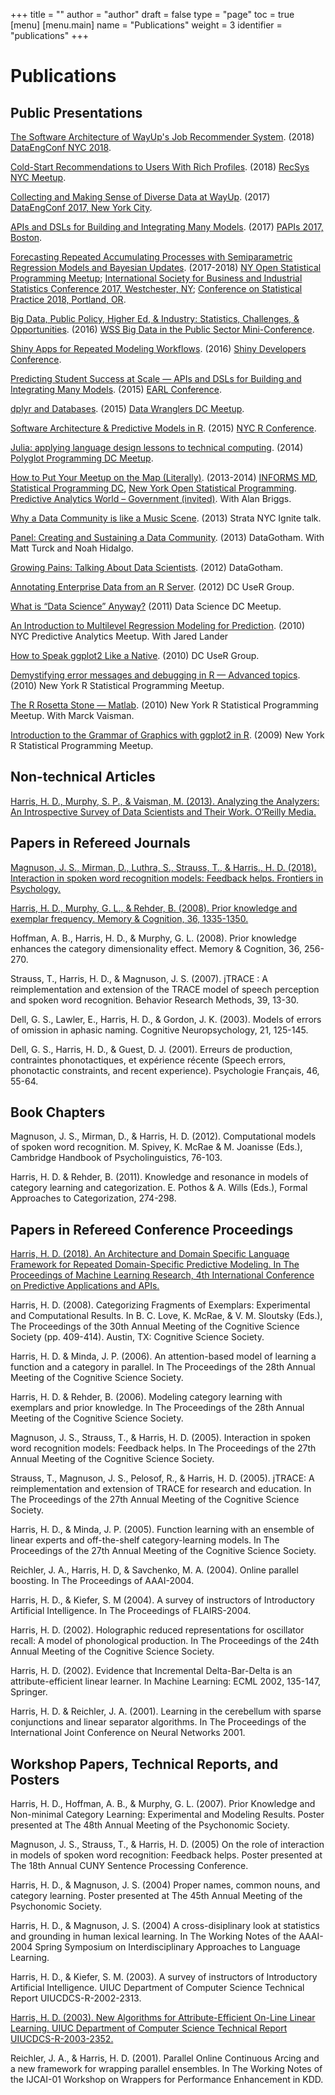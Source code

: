 +++
title = ""
author = "author"
draft = false
type = "page"
toc = true
[menu]
     [menu.main]
        name = "Publications"
        weight = 3
        identifier = "publications"
+++

# Publications

## Public Presentations

[The Software Architecture of WayUp's Job Recommender System](https://docs.google.com/presentation/d/1AOlQj1IiBj0CUjk2750IJIDZhCFcB3LI9EYSZFlLmLo/edit?usp=sharing). (2018) [DataEngConf NYC 2018](https://www.dataengconf.com/speaker/the-software-architecture-of-wayups-job-recommender-system?hsLang=en-us).

[Cold-Start Recommendations to Users With Rich Profiles](https://www.slideshare.net/HarlanHarris/coldstart-recommendations-to-users-with-rich-profiles). (2018) [RecSys NYC Meetup](https://www.meetup.com/RecSys-New-York-City/events/250178750/).

[Collecting and Making Sense of Diverse Data at WayUp](https://www.slideshare.net/HarlanHarris/collecting-and-making-sense-of-diverse-data-at-wayup/1). (2017) [DataEngConf 2017, New York City](http://www.dataengconf.com/).

[APIs and DSLs for Building and Integrating Many Models](http://www.papis.io/2017/program/talks-list/apis-and-dsls-for-building-and-integrating-many-models-harlan-harris). (2017) [PAPIs 2017, Boston](http://www.papis.io/2017).

[Forecasting Repeated Accumulating Processes with Semiparametric Regression Models and Bayesian Updates](http://rpubs.com/HarlanH/gamlss_accum_isbis). (2017-2018) [NY Open Statistical Programming Meetup](https://www.meetup.com/nyhackr/events/239407673/); [International Society for Business and Industrial Statistics Conference 2017, Westchester, NY](http://www.isbis2017.org/program/); 
[Conference on Statistical Practice 2018, Portland, OR](https://ww2.amstat.org/meetings/csp/2018/).

[Big Data, Public Policy, Higher Ed, & Industry: Statistics, Challenges, & Opportunities](https://drive.google.com/file/d/0B3aXKp9bt6OXczJELVFCSmw2bWs/view?usp=sharing). (2016) [WSS Big Data in the Public Sector Mini-Conference](http://www.eventbrite.com/e/big-data-in-public-sector-registration-21116863106).

[Shiny Apps for Repeated Modeling Workflows](https://www.dropbox.com/s/gknc8yc8nmurs7k/ShinyConf-Harris.pdf?dl=0). (2016) [Shiny Developers Conference](https://www.eventbrite.com/e/shiny-developer-conference-registration-19153967031).

[Predicting Student Success at Scale — APIs and DSLs for Building and Integrating Many Models](http://www.earl-conference.com/boston/speakers/). (2015) [EARL Conference](http://www.earl-conference.com/boston/speakers/).

[dplyr and Databases](https://docs.google.com/presentation/d/1RAdT-BUkhAhO3LtdQdMYWeZP6PyFbTQICcLK8MBHnKk/edit?usp=sharing). (2015) [Data Wranglers DC Meetup](http://www.meetup.com/Data-Wranglers-DC/events/219100070/).

[Software Architecture & Predictive Models in R](https://youtu.be/XXf1Gv1xIfU). (2015) [NYC R Conference](http://www.rstats.nyc/#speakers).

[Julia: applying language design lessons to technical computing](http://nbviewer.ipython.org/github/HarlanH/JuliaPolygotPresentation/blob/master/JuliaPolyglotPresentation.ipynb). (2014) [Polyglot Programming DC Meetup](http://www.meetup.com/Polyglot-Programming-DC/events/186702032/).

[How to Put Your Meetup on the Map (Literally)](http://harlanh.github.io/loc-opt-demo/loc-opt-demo.html). (2013-2014) [INFORMS MD](http://www.meetup.com/INFORMS-Maryland/events/138220312/), [Statistical Programming DC](http://www.meetup.com/stats-prog-dc/events/138396932/), [New York Open Statistical Programming](http://www.meetup.com/nyhackr/events/163115492/). [Predictive Analytics World – Government (invited)](http://www.predictiveanalyticsworld.com/gov/2014/agenda.php#day1-1115b). With Alan Briggs.

[Why a Data Community is like a Music Scene](https://www.youtube.com/watch?v=fYtq3GbVrPM). (2013) Strata NYC Ignite talk.

[Panel: Creating and Sustaining a Data Community](https://www.youtube.com/watch?v=BgItWIWG8_A). (2013) DataGotham. With Matt Turck and Noah Hidalgo.

[Growing Pains: Talking About Data Scientists](http://www.youtube.com/watch?feature=player_embedded&v=aMDe5pODkB0&list=PLokLecCHtd-9EnGjHRqgFIW0pm5P60rbL). (2012) DataGotham.

[Annotating Enterprise Data from an R Server](http://www.harlan.harris.name/2012/06/integrating-r-with-other-systems/). (2012) DC UseR Group.

[What is “Data Science” Anyway?](http://www.harlan.harris.name/2011/09/data-science-moores-law-and-moneyball/) (2011) Data Science DC Meetup.

[An Introduction to Multilevel Regression Modeling for Prediction](http://www.meetup.com/NYC-Predictive-Analytics/events/14476011/). (2010) NYC Predictive Analytics Meetup. With Jared Lander

[How to Speak ggplot2 Like a Native](http://www.meetup.com/nyhackr/events/13508520/). (2010) DC UseR Group.

[Demystifying error messages and debugging in R — Advanced topics](http://www.meetup.com/nyhackr/events/13508520/). (2010) New York R Statistical Programming Meetup.

[The R Rosetta Stone — Matlab](http://www.meetup.com/nyhackr/events/12089093/). (2010) New York R Statistical Programming Meetup. With Marck Vaisman.

[Introduction to the Grammar of Graphics with ggplot2 in R](http://vimeo.com/8311674). (2009) New York R Statistical Programming Meetup.

## Non-technical Articles

[Harris, H. D., Murphy, S. P., & Vaisman, M. (2013). Analyzing the Analyzers: An Introspective Survey of Data Scientists and Their Work. O’Reilly Media.](http://www.oreilly.com/data/free/analyzing-the-analyzers.csp)

## Papers in Refereed Journals

[Magnuson, J. S., Mirman, D., Luthra, S., Strauss, T., & Harris., H. D. (2018). Interaction in spoken word recognition models: Feedback helps. Frontiers in Psychology.](https://www.frontiersin.org/articles/10.3389/fpsyg.2018.00369/full)

[Harris, H. D., Murphy, G. L., & Rehder, B. (2008). Prior knowledge and exemplar frequency. Memory & Cognition, 36, 1335-1350.](https://link.springer.com/article/10.3758/MC.36.7.1335)

Hoffman, A. B., Harris, H. D., & Murphy, G. L. (2008). Prior knowledge enhances the category dimensionality effect. Memory & Cognition, 36, 256-270.

Strauss, T., Harris, H. D., & Magnuson, J. S. (2007). jTRACE : A reimplementation and extension of the TRACE model of speech perception and spoken word recognition. Behavior Research Methods, 39, 13-30.

Dell, G. S., Lawler, E., Harris, H. D., & Gordon, J. K. (2003). Models of errors of omission in aphasic naming. Cognitive Neuropsychology, 21, 125-145.

Dell, G. S., Harris, H. D., & Guest, D. J. (2001). Erreurs de production, contraintes phonotactiques, et expérience récente (Speech errors, phonotactic constraints, and recent experience). Psychologie Français, 46, 55-64.

## Book Chapters

Magnuson, J. S., Mirman, D., & Harris, H. D. (2012). Computational models of spoken word recognition. M. Spivey, K. McRae & M. Joanisse (Eds.), Cambridge Handbook of Psycholinguistics, 76-103.

Harris, H. D. & Rehder, B. (2011). Knowledge and resonance in models of category learning and categorization. E. Pothos
& A. Wills (Eds.), Formal Approaches to Categorization, 274-298.

## Papers in Refereed Conference Proceedings

[Harris, H. D. (2018). An Architecture and Domain Specific Language Framework
for Repeated Domain-Specific Predictive Modeling.
In The Proceedings of Machine Learning Research, 4th International Conference on Predictive Applications and APIs.](http://proceedings.mlr.press/v82/harris18a/harris18a.pdf)

Harris, H. D. (2008). Categorizing Fragments of Exemplars: Experimental and Computational Results. In B. C. Love, K. McRae, & V. M. Sloutsky (Eds.), The Proceedings of the 30th Annual Meeting of the Cognitive Science Society (pp. 409-414). Austin, TX: Cognitive Science Society.

Harris, H. D. & Minda, J. P. (2006). An attention-based model of learning a function and a category in parallel. In The Proceedings of the 28th Annual Meeting of the Cognitive Science Society.

Harris, H. D. & Rehder, B. (2006). Modeling category learning with exemplars and prior knowledge. In The Proceedings of the 28th Annual Meeting of the Cognitive Science Society.

Magnuson, J. S., Strauss, T., & Harris, H. D. (2005). Interaction in spoken word recognition models: Feedback helps. In The Proceedings of the 27th Annual Meeting of the Cognitive Science Society.

Strauss, T., Magnuson, J. S., Pelosof, R., & Harris, H. D. (2005). jTRACE: A reimplementation and extension of TRACE for research and education. In The Proceedings of the 27th Annual Meeting of the Cognitive Science Society.

Harris, H. D., & Minda, J. P. (2005). Function learning with an ensemble of linear experts and off-the-shelf category-learning models. In The Proceedings of the 27th Annual Meeting of the Cognitive Science Society.

Reichler, J. A., Harris, H. D, & Savchenko, M. A. (2004). Online parallel boosting. In The Proceedings of AAAI-2004.

Harris, H. D., & Kiefer, S. M (2004). A survey of instructors of Introductory Artificial Intelligence. In The Proceedings of FLAIRS-2004.

Harris, H. D. (2002). Holographic reduced representations for oscillator recall: A model of phonological production. In The Proceedings of the 24th Annual Meeting of the Cognitive Science Society.

Harris, H. D. (2002). Evidence that Incremental Delta-Bar-Delta is an attribute-efficient linear learner. In Machine Learning: ECML 2002, 135-147, Springer.

Harris, H. D. & Reichler, J. A. (2001). Learning in the cerebellum with sparse conjunctions and linear separator algorithms. In The Proceedings of the International Joint Conference on Neural Networks 2001.

## Workshop Papers, Technical Reports, and Posters

Harris, H. D., Hoffman, A. B., & Murphy, G. L. (2007). Prior Knowledge and Non-minimal Category Learning: Experimental and Modeling Results. Poster presented at The 48th Annual Meeting of the Psychonomic Society.

Magnuson, J. S., Strauss, T., & Harris, H. D. (2005) On the role of interaction in models of spoken word recognition: Feedback helps. Poster presented at The 18th Annual CUNY Sentence Processing Conference.

Harris, H. D., & Magnuson, J. S. (2004) Proper names, common nouns, and category learning. Poster presented at The 45th Annual Meeting of the Psychonomic Society.

Harris, H. D., & Magnuson, J. S. (2004) A cross-disiplinary look at statistics and grounding in human lexical learning. In The Working Notes of the AAAI-2004 Spring Symposium on Interdisciplinary Approaches to Language Learning.

Harris, H. D., & Kiefer, S. M. (2003). A survey of instructors of Introductory Artificial Intelligence. UIUC Department of Computer Science Technical Report UIUCDCS-R-2002-2313.

[Harris, H. D. (2003). New Algorithms for Attribute-Efficient On-Line Linear Learning. UIUC Department of Computer Science Technical Report UIUCDCS-R-2003-2352.](http://hdl.handle.net/2142/81622)

Reichler, J. A., & Harris, H. D. (2001). Parallel Online Continuous Arcing and a new framework for wrapping parallel ensembles. In The Working Notes of the IJCAI-01 Workshop on Wrappers for Performance Enhancement in KDD.
